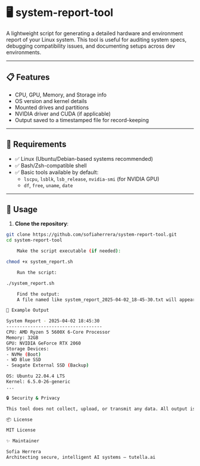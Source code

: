 # 🖥️ system-report-tool

A lightweight script for generating a detailed hardware and environment report of your Linux system. This tool is useful for auditing system specs, debugging compatibility issues, and documenting setups across dev environments.

---

## 📋 Features

- CPU, GPU, Memory, and Storage info
- OS version and kernel details
- Mounted drives and partitions
- NVIDIA driver and CUDA (if applicable)
- Output saved to a timestamped file for record-keeping

---

## 🧰 Requirements

- ✅ Linux (Ubuntu/Debian-based systems recommended)
- ✅ Bash/Zsh-compatible shell
- ✅ Basic tools available by default:
  - `lscpu`, `lsblk`, `lsb_release`, `nvidia-smi` (for NVIDIA GPU)
  - `df`, `free`, `uname`, `date`

---

## 🚀 Usage

1. **Clone the repository**:

```bash
git clone https://github.com/sofiaherrera/system-report-tool.git
cd system-report-tool

    Make the script executable (if needed):

chmod +x system_report.sh

    Run the script:

./system_report.sh

    Find the output:
    A file named like system_report_2025-04-02_18-45-30.txt will appear in the same directory with full system specs.

📁 Example Output

System Report - 2025-04-02 18:45:30
------------------------------------
CPU: AMD Ryzen 5 5600X 6-Core Processor
Memory: 32GB
GPU: NVIDIA GeForce RTX 2060
Storage Devices:
- NVMe (Boot)
- WD Blue SSD
- Seagate External SSD (Backup)

OS: Ubuntu 22.04.4 LTS
Kernel: 6.5.0-26-generic
...

🔒 Security & Privacy

This tool does not collect, upload, or transmit any data. All output is stored locally and privately. Use and share reports at your discretion.

📦 License

MIT License

✨ Maintainer

Sofia Herrera
Architecting secure, intelligent AI systems — tutella.ai
